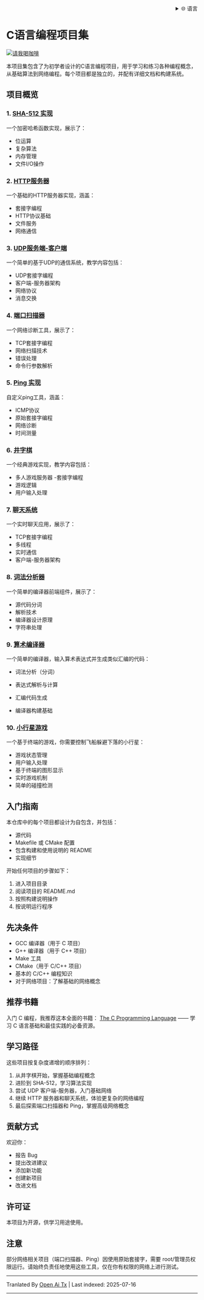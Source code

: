 <div align="right">
  <details>
    <summary >🌐 语言</summary>
    <div>
      <div align="center">
        <a href="https://openaitx.github.io/view.html?user=dexter-xD&project=project-box&lang=en">English</a>
        | <a href="https://openaitx.github.io/view.html?user=dexter-xD&project=project-box&lang=zh-CN">简体中文</a>
        | <a href="https://openaitx.github.io/view.html?user=dexter-xD&project=project-box&lang=zh-TW">繁體中文</a>
        | <a href="https://openaitx.github.io/view.html?user=dexter-xD&project=project-box&lang=ja">日本語</a>
        | <a href="https://openaitx.github.io/view.html?user=dexter-xD&project=project-box&lang=ko">한국어</a>
        | <a href="https://openaitx.github.io/view.html?user=dexter-xD&project=project-box&lang=hi">हिन्दी</a>
        | <a href="https://openaitx.github.io/view.html?user=dexter-xD&project=project-box&lang=th">ไทย</a>
        | <a href="https://openaitx.github.io/view.html?user=dexter-xD&project=project-box&lang=fr">Français</a>
        | <a href="https://openaitx.github.io/view.html?user=dexter-xD&project=project-box&lang=de">Deutsch</a>
        | <a href="https://openaitx.github.io/view.html?user=dexter-xD&project=project-box&lang=es">Español</a>
        | <a href="https://openaitx.github.io/view.html?user=dexter-xD&project=project-box&lang=it">Itapano</a>
        | <a href="https://openaitx.github.io/view.html?user=dexter-xD&project=project-box&lang=ru">Русский</a>
        | <a href="https://openaitx.github.io/view.html?user=dexter-xD&project=project-box&lang=pt">Português</a>
        | <a href="https://openaitx.github.io/view.html?user=dexter-xD&project=project-box&lang=nl">Nederlands</a>
        | <a href="https://openaitx.github.io/view.html?user=dexter-xD&project=project-box&lang=pl">Polski</a>
        | <a href="https://openaitx.github.io/view.html?user=dexter-xD&project=project-box&lang=ar">العربية</a>
        | <a href="https://openaitx.github.io/view.html?user=dexter-xD&project=project-box&lang=fa">فارسی</a>
        | <a href="https://openaitx.github.io/view.html?user=dexter-xD&project=project-box&lang=tr">Türkçe</a>
        | <a href="https://openaitx.github.io/view.html?user=dexter-xD&project=project-box&lang=vi">Tiếng Việt</a>
        | <a href="https://openaitx.github.io/view.html?user=dexter-xD&project=project-box&lang=id">Bahasa Indonesia</a>
      </div>
    </div>
  </details>
</div>

# C语言编程项目集

[![请我喝咖啡](https://www.buymeacoffee.com/assets/img/custom_images/orange_img.png)](https://buymeacoffee.com/trish07)

本项目集包含了为初学者设计的C语言编程项目，用于学习和练习各种编程概念，从基础算法到网络编程。每个项目都是独立的，并配有详细文档和构建系统。

## 项目概览

### 1. [SHA-512 实现](SHA-512/)
一个加密哈希函数实现，展示了：
- 位运算
- 复杂算法
- 内存管理
- 文件I/O操作

### 2. [HTTP服务器](http-server/)
一个基础的HTTP服务器实现，涵盖：
- 套接字编程
- HTTP协议基础
- 文件服务
- 网络通信

### 3. [UDP服务端-客户端](udp-server-client/)
一个简单的基于UDP的通信系统，教学内容包括：
- UDP套接字编程
- 客户端-服务器架构
- 网络协议
- 消息交换

### 4. [端口扫描器](port-scanner/)
一个网络诊断工具，展示了：
- TCP套接字编程
- 网络扫描技术
- 错误处理
- 命令行参数解析

### 5. [Ping 实现](ping/)
自定义ping工具，涵盖：
- ICMP协议
- 原始套接字编程
- 网络诊断
- 时间测量

### 6. [井字棋](tic-tac-toe/)
一个经典游戏实现，教学内容包括：
- 多人游戏服务器 
-套接字编程
- 游戏逻辑
- 用户输入处理

### 7. [聊天系统](chat-system/)
一个实时聊天应用，展示了：
- TCP套接字编程
- 多线程
- 实时通信
- 客户端-服务器架构

### 8. [词法分析器](lexical-analyser/)
一个简单的编译器前端组件，展示了：
- 源代码分词
- 解析技术
- 编译器设计原理
- 字符串处理

### 9. [算术编译器](arithmetic-compiler/)
一个简单的编译器，输入算术表达式并生成类似汇编的代码：
- 词法分析（分词）
- 表达式解析与计算
- 汇编代码生成

- 编译器构建基础

### 10. [小行星游戏](asteroid-game/)
一个基于终端的游戏，你需要控制飞船躲避下落的小行星：

- 游戏状态管理
- 用户输入处理
- 基于终端的图形显示
- 实时游戏机制
- 简单的碰撞检测

## 入门指南

本仓库中的每个项目都设计为自包含，并包括：
- 源代码
- Makefile 或 CMake 配置
- 包含构建和使用说明的 README
- 实现细节

开始任何项目的步骤如下：
1. 进入项目目录
2. 阅读项目的 README.md
3. 按照构建说明操作
4. 按说明运行程序

## 先决条件

- GCC 编译器（用于 C 项目）
- G++ 编译器（用于 C++ 项目）
- Make 工具
- CMake（用于 C/C++ 项目）
- 基本的 C/C++ 编程知识
- 对于网络项目：了解基础的网络概念

## 推荐书籍

入门 C 编程，我推荐这本全面的书籍：
[The C Programming Language](https://amzn.to/3F2Y1Zl) —— 学习 C 语言基础和最佳实践的必备资源。

## 学习路径

这些项目按复杂度递增的顺序排列：

1. 从井字棋开始，掌握基础编程概念
2. 进阶到 SHA-512，学习算法实现
3. 尝试 UDP 客户端-服务器，入门基础网络
4. 继续 HTTP 服务器和聊天系统，体验更复杂的网络编程
5. 最后探索端口扫描器和 Ping，掌握高级网络概念

## 贡献方式

欢迎你：
- 报告 Bug
- 提出改进建议
- 添加新功能
- 创建新项目
- 改进文档

## 许可证

本项目为开源，供学习用途使用。

## 注意

部分网络相关项目（端口扫描器、Ping）因使用原始套接字，需要 root/管理员权限运行。请始终负责任地使用这些工具，仅在你有权限的网络上进行测试。


---

Tranlated By [Open Ai Tx](https://github.com/OpenAiTx/OpenAiTx) | Last indexed: 2025-07-16

---